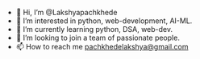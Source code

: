 - 👋 Hi, I’m @Lakshyapachkhede
- 👀 I’m interested in python, web-development, AI-ML.
- 🌱 I’m currently learning python, DSA, web-dev.
- 💞️ I’m looking to join a team of passionate people.
- 📫 How to reach me pachkhedelakshya@gmail.com

<!---
Lakshyapachkhede/Lakshyapachkhede is a ✨ special ✨ repository because its `README.md` (this file) appears on your GitHub profile.
You can click the Preview link to take a look at your changes.
--->
